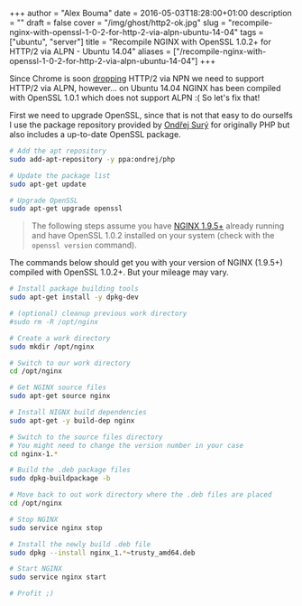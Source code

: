 +++
author = "Alex Bouma"
date = 2016-05-03T18:28:00+01:00
description = ""
draft = false
cover = "/img/ghost/http2-ok.jpg"
slug = "recompile-nginx-with-openssl-1-0-2-for-http-2-via-alpn-ubuntu-14-04"
tags = ["ubuntu", "server"]
title = "Recompile NGINX with OpenSSL 1.0.2+ for HTTP/2 via ALPN - Ubuntu 14.04"
aliases = ["/recompile-nginx-with-openssl-1-0-2-for-http-2-via-alpn-ubuntu-14-04"]
+++

Since Chrome is soon [dropping](https://ma.ttias.be/chrome-drops-npn-support-for-http2-alpn-only/) HTTP/2 via NPN we need to support HTTP/2 via ALPN, however... on Ubuntu 14.04 NGINX has been compiled with OpenSSL 1.0.1 which does not support ALPN :( So let's fix that!

First we need to upgrade OpenSSL, since that is not that easy to do ourselfs I use the package repository provided by [Ondřej Surý](https://launchpad.net/~ondrej/+archive/ubuntu/php5/) for originally PHP but also includes a up-to-date OpenSSL package.

```bash
# Add the apt repository
sudo add-apt-repository -y ppa:ondrej/php

# Update the package list
sudo apt-get update

# Upgrade OpenSSL
sudo apt-get upgrade openssl
```

> The following steps assume you have [NGINX 1.9.5+](https://by-example.org/install-nginx-with-http2-support-on-ubuntu-14-04-lts/) already running and have OpenSSL 1.0.2 installed on your system (check with the `openssl version` command).

The commands below should get you with your version of NGINX (1.9.5+) compiled with OpenSSL 1.0.2+. But your mileage may vary.

```bash
# Install package building tools
sudo apt-get install -y dpkg-dev

# (optional) cleanup previous work directory
#sudo rm -R /opt/nginx

# Create a work directory
sudo mkdir /opt/nginx

# Switch to our work directory
cd /opt/nginx

# Get NGINX source files
sudo apt-get source nginx

# Install NIGNX build dependencies
sudo apt-get -y build-dep nginx

# Switch to the source files directory
# You might need to change the version number in your case
cd nginx-1.*

# Build the .deb package files
sudo dpkg-buildpackage -b

# Move back to out work directory where the .deb files are placed
cd /opt/nginx

# Stop NGINX
sudo service nginx stop

# Install the newly build .deb file
sudo dpkg --install nginx_1.*~trusty_amd64.deb

# Start NGINX
sudo service nginx start

# Profit ;)
```
